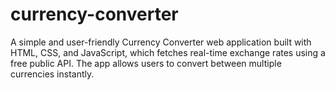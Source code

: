 # currency-converter
A simple and user-friendly Currency Converter web application built with HTML, CSS, and JavaScript, which fetches real-time exchange rates using a free public API. The app allows users to convert between multiple currencies instantly.
